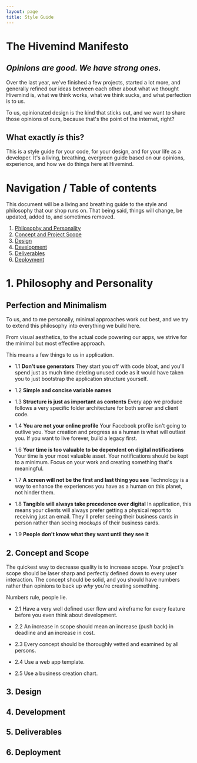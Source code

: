 ```yaml
---
layout: page
title: Style Guide
---
```


# The Hivemind Manifesto

## _Opinions are good. We have strong ones._
Over the last year, we've finished a few projects, started a lot more, and generally refined our ideas between each 
other about what we thought Hivemind is, what we think works, what we think sucks, and what perfection is to us. 

To us, opinionated design is the kind that sticks out, and we want to share those opinions of ours, because that's the point of the internet, right? 

## What exactly _is_ this? 
This is a style guide for your code, for your design, and for your life as a developer. It's a living, breathing, evergreen guide based on our opinions, experience, and how we do things here at Hivemind. 

# Navigation / Table of contents 

This document will be a living and breathing guide to the style and philosophy that our shop runs on. That being said, things will change, be updated, added to, and sometimes removed. 

1. [Philosophy and Personality](#philosophy) 
2. [Concept and Project Scope](#concept) 
3. [Design](#design)
4. [Development](#development)
5. [Deliverables](#deliverables)
6. [Deployment](#deployment)

# 1. Philosophy and Personality <a name="philosophy"></a>

## Perfection and Minimalism  

To us, and to me personally, minimal approaches work out best, and we try to extend this philosophy into everything
we build here. 

From visual aesthetics, to the actual code powering our apps, we strive for the minimal but most effective approach.

This means a few things to us in application. 


* 1.1 **Don't use generators**
They start you off with code bloat, and you'll spend just as much time deleting unused code as it would have taken you to just bootstrap the application structure yourself.
	
* 1.2 **Simple and concise variable names**
	
* 1.3 **Structure is just as important as contents**
Every app we produce follows a very specific folder architecture for both server and client code. 

* 1.4 **You are not your online profile**
Your Facebook profile isn't going to outlive you. Your creation and progress as a human is what will outlast you. If you want to live forever, build a legacy first. 

* 1.6 **Your time is too valuable to be dependent on digital notifications**
Your time is your most valuable asset. Your notifications should be kept to a minimum. Focus on your work and creating something that's meaningful. 

* 1.7 **A screen will not be the first and last thing you see**
Technology is a way to enhance the experiences you have as a human on this planet, not hinder them. 

* 1.8 **Tangible will always take precedence over digital**
In application, this means your clients will always prefer getting a physical report to receiving just an email. They'll prefer seeing their business cards 
in person rather than seeing _mockups_ of their business cards. 

* 1.9 **People don't know what they want until they see it**



## 2. Concept and Scope<a name="concept"></a>

The quickest way to decrease quality is to increase scope. Your project's scope should be laser sharp and perfectly defined down to every user interaction. 
The concept should be solid, and you should have numbers rather than opinions to back up _why_ you're creating something. 

Numbers rule, people lie. 

* 2.1 Have a very well defined user flow and wireframe for every feature before you even think about development. 

* 2.2 An increase in scope should mean an increase (push back) in deadline and an increase in cost. 

* 2.3 Every concept should be thoroughly vetted and examined by all persons. 

* 2.4 Use a web app template. 

* 2.5 Use a business creation chart. 


## 3. Design <a name="design"></a>


## 4. Development <a name="development"></a>


## 5. Deliverables <a name="deliverables"></a>


## 6. Deployment <a name="deployment"></a>




